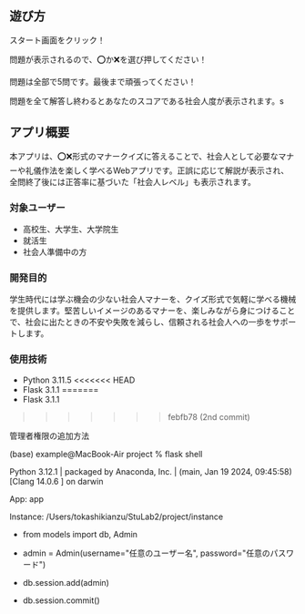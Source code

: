 ## 遊び方

スタート画面をクリック！

問題が表示されるので、⭕️か❌を選び押してください！

問題は全部で5問です。最後まで頑張ってください！

問題を全て解答し終わるとあなたのスコアである社会人度が表示されます。s

## アプリ概要

本アプリは、⭕️❌形式のマナークイズに答えることで、社会人として必要なマナーや礼儀作法を楽しく学べるWebアプリです。正誤に応じて解説が表示され、全問終了後には正答率に基づいた「社会人レベル」も表示されます。

### 対象ユーザー

- 高校生、大学生、大学院生
- 就活生
- 社会人準備中の方

### 開発目的

学生時代には学ぶ機会の少ない社会人マナーを、クイズ形式で気軽に学べる機械を提供します。堅苦しいイメージのあるマナーを、楽しみながら身につけることで、社会に出たときの不安や失敗を減らし、信頼される社会人への一歩をサポートします。

### 使用技術

- Python 3.11.5
<<<<<<< HEAD
- Flask 3.1.1
=======
- Flask 3.1.1
>>>>>>> febfb78 (2nd commit)

管理者権限の追加方法

(base) example@MacBook-Air project % flask shell

Python 3.12.1 | packaged by Anaconda, Inc. | (main, Jan 19 2024, 09:45:58) [Clang 14.0.6 ] on darwin

App: app

Instance: /Users/tokashikianzu/StuLab2/project/instance

- from models import db, Admin

- admin = Admin(username="任意のユーザー名", password="任意のパスワード")

- db.session.add(admin)

- db.session.commit()
